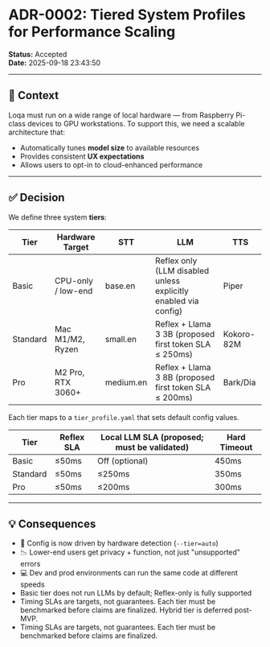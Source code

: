 # ADR-0002: Tiered System Profiles for Performance Scaling

**Status:** Accepted  
**Date:** 2025-09-18 23:43:50

---

## 🎯 Context

Loqa must run on a wide range of local hardware — from Raspberry Pi-class devices to GPU workstations. To support this, we need a scalable architecture that:

- Automatically tunes **model size** to available resources
- Provides consistent **UX expectations**
- Allows users to opt-in to cloud-enhanced performance

---

## ✅ Decision

We define three system **tiers**:

| Tier     | Hardware Target    | STT       | LLM                                                             | TTS        |
| -------- | ------------------ | --------- | --------------------------------------------------------------- | ---------- |
| Basic    | CPU-only / low-end | base.en   | Reflex only (LLM disabled unless explicitly enabled via config) | Piper      |
| Standard | Mac M1/M2, Ryzen   | small.en  | Reflex + Llama 3 3B (proposed first token SLA ≤ 250ms)          | Kokoro-82M |
| Pro      | M2 Pro, RTX 3060+  | medium.en | Reflex + Llama 3 8B (proposed first token SLA ≤ 200ms)          | Bark/Dia   |

Each tier maps to a `tier_profile.yaml` that sets default config values.

| Tier     | Reflex SLA | Local LLM SLA (proposed; must be validated) | Hard Timeout |
| -------- | ---------- | ------------------------------------------- | ------------ |
| Basic    | ≤50ms      | Off (optional)                              | 450ms        |
| Standard | ≤50ms      | ≤250ms                                      | 350ms        |
| Pro      | ≤50ms      | ≤200ms                                      | 300ms        |

---

## 💡 Consequences

- 🔁 Config is now driven by hardware detection (`--tier=auto`)
- 📉 Lower-end users get privacy + function, not just "unsupported" errors
- 💻 Dev and prod environments can run the same code at different speeds
- Basic tier does not run LLMs by default; Reflex-only is fully supported
- Timing SLAs are targets, not guarantees. Each tier must be benchmarked before claims are finalized. Hybrid tier is deferred post-MVP.
- Timing SLAs are targets, not guarantees. Each tier must be benchmarked before claims are finalized.
